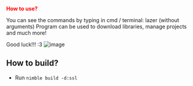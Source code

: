 <p style="color:red"><b>How to use?</b></p>
You can see the commands by typing in cmd / terminal: lazer (without arguments)
Program can be used to download libraries, manage projects and much more!

Good luck!!! :3
![image](https://github.com/Monsler/Lazer/assets/105060825/d0241616-9182-41d9-9e7b-42bb6e8e2558)


## How to build?
- Run ```nimble build -d:ssl```
